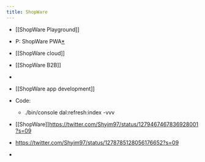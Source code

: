 ```yaml
---
title: ShopWare
---
```


- [[ShopWare Playground]]

- P: ShopWare PWA[*](((10806a14-24a2-4360-aad5-76792504d5f0)))

- [[ShopWare cloud]] 

- [[ShopWare B2B]]

- 

- [[ShopWare app development]]

- Code:
	 - ./bin/console dal:refresh:index -vvv 

- [[ShopWare]]https://twitter.com/Shyim97/status/1279467467836928001?s=09



- https://twitter.com/Shyim97/status/1278785128056176652?s=09



- 
